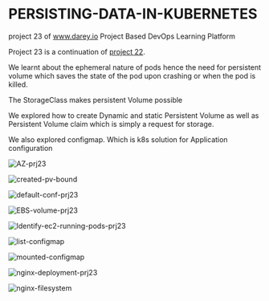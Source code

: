 # PERSISTING-DATA-IN-KUBERNETES
project 23 of www.darey.io Project Based DevOps Learning Platform

Project 23 is a continuation of [project 22](https://github.com/uzukwujp/Deploying-Apps-in-K8s-Cluster/blob/main/README.md).

We learnt about the ephemeral nature of pods hence the need for persistent volume which saves the state of the pod upon crashing or when the pod is killed.

The StorageClass makes persistent Volume possible

We explored how to create Dynamic and static Persistent Volume as well as Persistent Volume claim which is simply a request for storage.

We also explored configmap. Which is k8s solution for Application configuration


![AZ-prj23](https://user-images.githubusercontent.com/52359007/176003102-f94e6dd7-78bc-4b01-a25b-a2f559d37ec9.PNG)

![created-pv-bound](https://user-images.githubusercontent.com/52359007/176003193-710717c0-eade-425d-8ea6-9fdc7c0e0500.PNG)

![default-conf-prj23](https://user-images.githubusercontent.com/52359007/176003248-c5512f46-1ff6-49ca-88d4-0cbb52bc98c0.PNG)

![EBS-volume-prj23](https://user-images.githubusercontent.com/52359007/176003295-28b064df-66d6-4029-90e2-adc300bccc53.PNG)

![Identify-ec2-running-pods-prj23](https://user-images.githubusercontent.com/52359007/176003318-c227174c-00dc-43a6-8193-70cac5e9389a.PNG)

![list-configmap](https://user-images.githubusercontent.com/52359007/176003372-fe30f462-340b-421e-81e2-12a0a4fdac03.PNG)

![mounted-configmap](https://user-images.githubusercontent.com/52359007/176003398-05f17f4d-4f35-47c9-a5df-6a2f26ce2df0.PNG)

![nginx-deployment-prj23](https://user-images.githubusercontent.com/52359007/176003494-d20c6732-33ed-4222-883f-0d68432119d0.PNG)

![nginx-filesystem](https://user-images.githubusercontent.com/52359007/176003523-dd7c6e18-c149-41af-bd2b-5accd81f3604.PNG)
